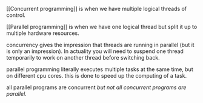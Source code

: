 [[Concurrent programming]] is when we have multiple logical threads of control. 

[[Parallel programming]] is when we have one logical thread but split it up to multiple hardware resources. 

concurrency gives the impression that threads are running in parallel (but it is only an impression).
In actuality you will need to suspend one thread temporarily to work on another thread before switching back.

parallel programming literally executes multiple tasks at the same time, but on different cpu cores. this is done to speed up the computing of a task.

all parallel programs are concurrent *but not all concurrent programs are parallel*.